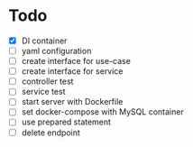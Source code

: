 # Todo

- [x] DI container
- [ ] yaml configuration
- [ ] create interface for use-case
- [ ] create interface for service
- [ ] controller test
- [ ] service test
- [ ] start server with Dockerfile
- [ ] set docker-compose with MySQL container
- [ ] use prepared statement
- [ ] delete endpoint
